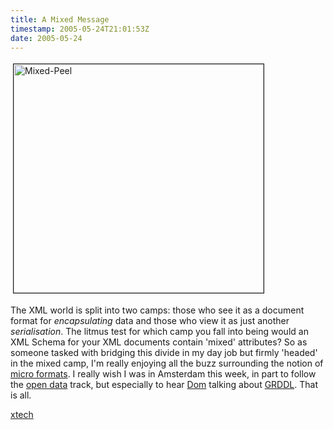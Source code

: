 ```yaml
---
title: A Mixed Message
timestamp: 2005-05-24T21:01:53Z
date: 2005-05-24
---
```


<p>
<img src="http://blog.whatfettle.com/mixed-peel.jpg" height="366" width="400" border="1" hspace="4" vspace="4" alt="Mixed-Peel" /> 
</p><p>
The XML world is split into two camps: those who see it as a document  format for <em>encapsulating</em> data and those who view it as just another <em>serialisation</em>. The litmus test for which camp you fall into being would an XML Schema for your XML documents contain 'mixed' attributes?  So as someone tasked with bridging this divide in my day job but firmly 'headed' in the mixed camp, I'm really enjoying all the buzz surrounding the notion of <a href="http://developers.technorati.com/wiki/MicroFormats">micro formats</a>. I really wish I was in Amsterdam this week,  in part to follow the <a href="http://www.xtech-conference.org/2005/tracks.asp#opendata">open data</a> track, but especially to hear <a href="http://people.w3.org/~dom/">Dom</a> talking about <a href="http://www.w3.org/TeamSubmission/grddl/">GRDDL</a>. That is all.
</p><p>
<a href="http://www.technorati.com/tag/xtech" rel='tag'>xtech</a>
</p>